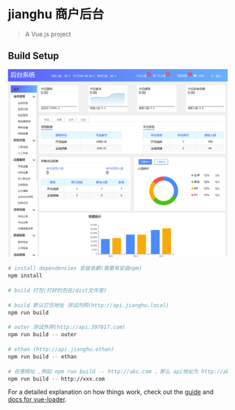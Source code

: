 # jianghu 商户后台

> A Vue.js project

## Build Setup
![avatar](/static/样板.png)
``` bash
# install dependencies 安装依赖(需要有安装npm)
npm install

# build 打包(打好的包在/dist文件里)

# build 默认打包地址 测试内网(http://api.jianghu.local)
npm run build

# outer 测试外网(http://api.397017.com)
npm run build -- outer

# ethan (http://api.jianghu.ethan)
npm run build -- ethan

# 任意网址 ,例如 npm run build -- http://abc.com ，那么 api地址为 http://abc.com
npm run build -- http://xxx.com
```

For a detailed explanation on how things work, check out the [guide](http://vuejs-templates.github.io/webpack/) and [docs for vue-loader](http://vuejs.github.io/vue-loader).
